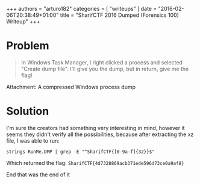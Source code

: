 +++
authors = "arturo182"
categories = [ "writeups" ]
date = "2016-02-06T20:38:49+01:00"
title = "SharifCTF 2016 Dumped (Forensics 100) Writeup"
+++

# Problem

> In Windows Task Manager, I right clicked a process and selected "Create dump file". I'll give you the dump, but in return, give me the flag!

Attachment: A compressed Windows process dump

# Solution

I'm sure the creators had something very interesting in mind, however it seems they didn't verify all the possibilities, because after extracting the xz file, I was able to run:

    strings RunMe.DMP | grep -E "^SharifCTF{[0-9a-f]{32}}$"

Which returned the flag: `SharifCTF{4d7328869acb371ede596d73ce0a9af8}`

End that was the end of it

